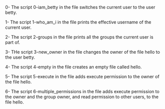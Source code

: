0- The script 0-iam_betty in the file switches the current user to the user betty.

1- The script 1-who_am_i in the file prints the effective username of the current user.

2- The script 2-groups in the file prints all the groups the current user is part of.

3- THe script 3-new_owner in the file changes the owner of the file hello to the user betty.

4- The script 4-empty in the file creates an empty file called hello.

5- The script 5-execute in the file adds execute permission to the owner of the file hello.

6- The script 6-multiple_permissions in the file adds execute permission to the owner and the group owner, and read permission to other users, to the file hello.


